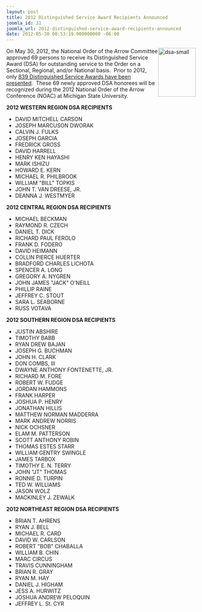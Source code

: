 ```yaml
---
layout: post
title: 2012 Distinguished Service Award Recipients Announced
joomla_id: 31
joomla_url: 2012-distinguished-service-award-recipients-announced
date: 2012-05-30 00:53:19.000000000 -06:00
---
```

<p><img src="{{site.baseurl}}images/logos/dsa-ribbon.jpeg" width="100" height="130" alt="dsa-small" style="float: right;" />On May 30, 2012, the National Order of the Arrow Committee approved 69 persons to receive its Distinguished Service Award (DSA) for outstanding service to the Order on a Sectional, Regional, and/or National basis.&nbsp; Prior to 2012, only <a href="http://en.wikipedia.org/wiki/Distinguished_Service_Award_%28OA%29" target="_blank">839 Distinguished Service Awards have been presented</a>.&nbsp; These 69 newly approved DSA honorees will be recognized during the 2012 National Order of the Arrow Conference (NOAC) at Michigan State University.</p>

<p><strong>2012 WESTERN REGION DSA RECIPIENTS</strong></p>
<ul>
<li>DAVID MITCHELL CARSON</li>
<li>JOSEPH MARCUSON DWORAK</li>
<li>CALVIN J. FULKS</li>
<li>JOSEPH GARCIA</li>
<li>FREDRICK GROSS</li>
<li>DAVID HARRELL</li>
<li>HENRY KEN HAYASHI</li>
<li>MARK ISHIZU</li>
<li>HOWARD E. KERN</li>
<li>MICHAEL R. PHILBROOK</li>
<li>WILLIAM "BILL" TOPKIS</li>
<li>JOHN T. VAN DREESE, JR.</li>
<li>DEANNA J. WESTMYER</li>
</ul>
<p><strong>2012 CENTRAL REGION DSA RECIPIENTS</strong></p>
<ul>
<li>MICHAEL BECKMAN</li>
<li>RAYMOND R. CZECH</li>
<li>DANIEL T. DICK</li>
<li>RICHARD PAUL FEROLO</li>
<li>FRANK D. FODERO</li>
<li>DAVID HEIMANN</li>
<li>COLLIN PIERCE HUERTER</li>
<li>BRADFORD CHARLES LICHOTA</li>
<li>SPENCER A. LONG</li>
<li>GREGORY A. NYGREN</li>
<li>JOHN JAMES "JACK" O'NEILL</li>
<li>PHILLIP RAINE</li>
<li>JEFFREY C. STOUT</li>
<li>SARA L. SEABORNE</li>
<li>RUSS VOTAVA</li>
</ul>
<p><strong>2012 SOUTHERN REGION DSA RECIPIENTS</strong></p>
<ul>
<li>JUSTIN ABSHIRE</li>
<li>TIMOTHY BABB</li>
<li>RYAN DREW BAJAN</li>
<li>JOSEPH G. BUCHMAN</li>
<li>JOHN H. CLARK</li>
<li>DON COMBS, III</li>
<li>DWAYNE ANTHONY FONTENETTE, JR.</li>
<li>RICHARD M. FORE</li>
<li>ROBERT W. FUDGE</li>
<li>JORDAN HAMMONS</li>
<li>FRANK HARPER</li>
<li>JOSHUA P. HENRY</li>
<li>JONATHAN HILLIS</li>
<li>MATTHEW NORMAN MADDERRA</li>
<li>MARK ANDREW NORRIS</li>
<li>NICK OCHSNER</li>
<li>ELAM M. PATTERSON</li>
<li>SCOTT ANTHONY ROBIN</li>
<li>THOMAS ESTES STARR</li>
<li>WILLIAM GENTRY SWINGLE</li>
<li>JAMES TARBOX</li>
<li>TIMOTHY E. N. TERRY</li>
<li>JOHN "JT" THOMAS</li>
<li>RONNIE D. TURPIN</li>
<li>TED W. WILLIAMS</li>
<li>JASON WOLZ</li>
<li>MACKINLEY J. ZEWALK</li>
</ul>
<p><strong>2012 NORTHEAST REGION DSA RECIPIENTS</strong></p>
<ul>
<li>BRIAN T. AHRENS</li>
<li>RYAN J. BELL</li>
<li>MICHAEL R. CARD</li>
<li>DAVID W. CARLSON</li>
<li>ROBERT "BOB" CHABALLA</li>
<li>WILLIAM B. CHIN</li>
<li>MARC CIRCUS</li>
<li>TRAVIS CUNNINGHAM</li>
<li>BRIAN R. GRAY</li>
<li>RYAN M. HAY</li>
<li>DANIEL J. HIGHAM</li>
<li>JESS A. HURWITZ</li>
<li>JOSHUA ANDREW PELOQUIN</li>
<li>JEFFREY L. St. CYR</li>
</ul>
